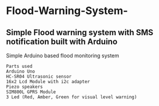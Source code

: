 # Flood-Warning-System-
## Simple Flood warning system with SMS notification built with Arduino

Simple Arduino based flood monitoring system


```
Parts used
Arduino Uno
HC-SR04 Ultrasonic sensor
16x2 Lcd Module with i2c adapter
Piezo speakers
SIM800L GPRS Module
3 Led (Red, Amber, Green for visual level warning)
```
